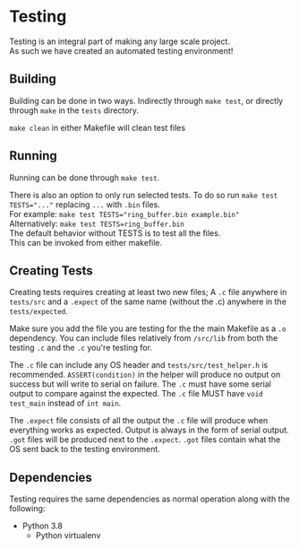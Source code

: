 # Testing

Testing is an integral part of making any large scale project.  
As such we have created an automated testing environment!  

## Building

Building can be done in two ways. Indirectly through `make test`,
or directly through `make` in the `tests` directory.  
  
`make clean` in either Makefile will clean test files

## Running

Running can be done through `make test`.  
  
There is also an option to only run selected tests.
To do so run `make test TESTS="..."` replacing `...` with `.bin` files.  
For example: `make test TESTS="ring_buffer.bin example.bin"`  
Alternatively: `make test TESTS=ring_buffer.bin`  
The default behavior without TESTS is to test all the files.  
This can be invoked from either makefile.

## Creating Tests

Creating tests requires creating at least two new files; A `.c` file anywhere in `tests/src` and a `.expect` of the same name (without the .c) anywhere in the `tests/expected`.  

Make sure you add the file you are testing for the the main Makefile as a `.o` dependency. You can include files relatively from `/src/lib` from both the testing `.c` and the `.c` you're testing for.  
  
The `.c` file can include any OS header and `tests/src/test_helper.h` is recommended. `ASSERT(condition)` in the helper will produce no output on success but will write to serial on failure. The `.c` must have some serial output to compare against the expected. The `.c` file MUST have `void test_main` instead of `int main`.  
  
The `.expect` file consists of all the output the `.c` file will produce when everything works as expected. Output is always in the form of serial output. `.got` files will be produced next to the `.expect`. `.got` files contain what the OS sent back to the testing environment.  

## Dependencies

Testing requires the same dependencies as normal operation along with the following:

* Python 3.8
  * Python virtualenv
